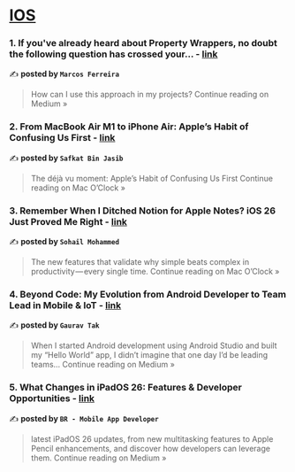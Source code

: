 
<h1><a href=https://medium.com/tag/ios/recommended target="_blank" rel="noopener noreferrer">IOS</a></h1>
<h3>1. If you've already heard about Property Wrappers, no doubt the following question has crossed your… - <a href="https://medium.com/@maclacerda/if-youve-already-heard-about-property-wrappers-no-doubt-the-following-question-has-crossed-your-cb127bf43ae5?source=rss------ios-5" target="_blank" rel="noopener noreferrer">link</a></h3>

✍️ **posted by `Marcos Ferreira`**

<blockquote>How can I use this approach in my projects?
Continue reading on Medium »</blockquote>

<h3>2. From MacBook Air M1 to iPhone Air: Apple’s Habit of Confusing Us First - <a href="https://medium.com/macoclock/from-macbook-air-m1-to-iphone-air-apples-habit-of-confusing-us-first-1bc36c4386bb?source=rss------ios-5" target="_blank" rel="noopener noreferrer">link</a></h3>

✍️ **posted by `Safkat Bin Jasib`**

<blockquote>The déjà vu moment: Apple’s Habit of Confusing Us First
Continue reading on Mac O’Clock »</blockquote>

<h3>3. Remember When I Ditched Notion for Apple Notes? iOS 26 Just Proved Me Right - <a href="https://medium.com/macoclock/remember-when-i-ditched-notion-for-apple-notes-ios-26-just-proved-me-right-1ebb7a538e1c?source=rss------ios-5" target="_blank" rel="noopener noreferrer">link</a></h3>

✍️ **posted by `Sohail Mohammed`**

<blockquote>The new features that validate why simple beats complex in productivity — every single time.
Continue reading on Mac O’Clock »</blockquote>

<h3>4. Beyond Code: My Evolution from Android Developer to Team Lead in Mobile & IoT - <a href="https://medium.com/@gauravkumarjaipur/beyond-code-my-evolution-from-android-developer-to-team-lead-in-mobile-iot-6f4f88d7be79?source=rss------ios-5" target="_blank" rel="noopener noreferrer">link</a></h3>

✍️ **posted by `Gaurav Tak`**

<blockquote>When I started Android development using Android Studio and built my “Hello World” app, I didn’t imagine that one day I’d be leading teams…
Continue reading on Medium »</blockquote>

<h3>5. What Changes in iPadOS 26: Features & Developer Opportunities - <a href="https://medium.com/@bhumibhuva18/what-changes-in-ipados-26-features-developer-opportunities-4fcfae63e2c6?source=rss------ios-5" target="_blank" rel="noopener noreferrer">link</a></h3>

✍️ **posted by `BR - Mobile App Developer`**

<blockquote>latest iPadOS 26 updates, from new multitasking features to Apple Pencil enhancements, and discover how developers can leverage them.
Continue reading on Medium »</blockquote>

